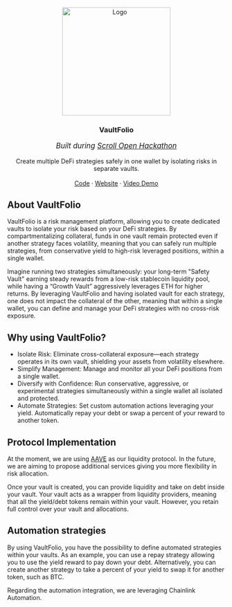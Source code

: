 <a id="readme-top"></a>

<br />
<div align="center">
  <a href="https://github.com/RegisGraptin/VaultFolio">
    <img src="./front/public/images/logo.svg" alt="Logo" width="250" height="250">
  </a>

<h3 align="center">VaultFolio</h3>
<p align="center" style="font-style: italic; font-size: 1.2em;">Built during <a href="https://open.scroll.io" title="Scroll Open Hackathon">Scroll Open Hackathon</a></p>
  <p align="center">
    Create multiple DeFi strategies safely in one wallet by isolating risks in separate vaults.
    <br />
    <br />
    <a href="https://github.com/RegisGraptin/VaultFolio">Code</a>
    &middot;
    <a href="https://www.vaultfolio.xyz/">Website</a>
    &middot;
    <a href="https://www.vaultfolio.xyz/videos/DemoVaultFolio.mp4">Video Demo</a>
    
  </p>
</div>


## About VaultFolio

VaultFolio is a risk management platform, allowing you to create dedicated vaults to isolate your risk based on your DeFi strategies. By compartmentalizing collateral, funds in one vault remain protected even if another strategy faces volatility, meaning that you can safely run multiple strategies, from conservative yield to high-risk leveraged positions, within a single wallet.

Imagine running two strategies simultaneously: your long-term "Safety Vault" earning steady rewards from a low-risk stablecoin liquidity pool, while having a “Growth Vault” aggressively leverages ETH for higher returns. By leveraging VaultFolio and having isolated vault for each strategy, one does not impact the collateral of the other, meaning that within a single wallet, you can define and manage your DeFi strategies with no cross-risk exposure.

## Why using VaultFolio?

- Isolate Risk: Eliminate cross-collateral exposure—each strategy operates in its own vault, shielding your assets from volatility elsewhere.
- Simplify Management: Manage and monitor all your DeFi positions from a single wallet.
- Diversify with Confidence: Run conservative, aggressive, or experimental strategies simultaneously within a single wallet all isolated and protected.
- Automate Strategies: Set custom automation actions leveraging your yield. Automatically repay your debt or swap a percent of your reward to another token.

## Protocol Implementation

At the moment, we are using [AAVE](https://aave.com/) as our liquidity protocol. In the future, we are aiming to propose additional services giving you more flexibility in risk allocation.

Once your vault is created, you can  provide liquidity and take on debt inside your vault. Your vault acts as a wrapper from liquidity providers, meaning that all the yield/debt tokens remain within your vault. However, you retain full control over your vault and allocations. 


## Automation strategies

By using VaultFolio, you have the possibility to define automated strategies within your vaults. As an example, you can use a repay strategy allowing you to use the yield reward to pay down your debt. Alternatively, you can create another strategy to take a percent of your yield to swap it for another token, such as BTC.

Regarding the automation integration, we are leveraging Chainlink Automation.
